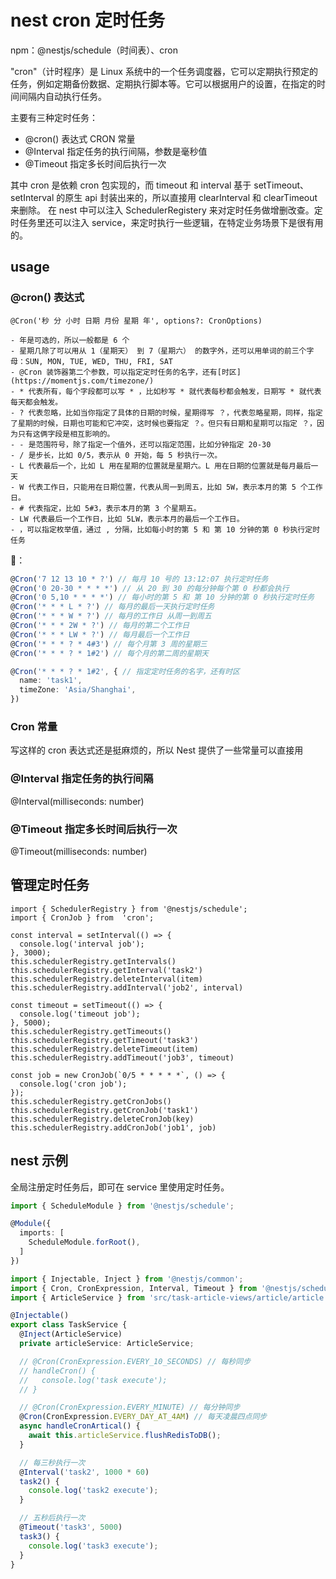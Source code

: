 # nest cron 定时任务

npm：@nestjs/schedule（时间表）、cron

"cron"（计时程序）是 Linux 系统中的一个任务调度器，它可以定期执行预定的任务，例如定期备份数据、定期执行脚本等。它可以根据用户的设置，在指定的时间间隔内自动执行任务。

主要有三种定时任务：

- @cron() 表达式 CRON 常量
- @Interval 指定任务的执行间隔，参数是毫秒值
- @Timeout 指定多长时间后执行一次

其中 cron 是依赖 cron 包实现的，而 timeout 和 interval 基于 setTimeout、setInterval 的原生 api 封装出来的，所以直接用 clearInterval 和 clearTimeout 来删除。
在 nest 中可以注入 SchedulerRegistery 来对定时任务做增删改查。定时任务里还可以注入 service，来定时执行一些逻辑，在特定业务场景下是很有用的。

## usage

### @cron() 表达式

    @Cron('秒 分 小时 日期 月份 星期 年', options?: CronOptions)

    - 年是可选的，所以一般都是 6 个
    - 星期几除了可以用从 1（星期天） 到 7（星期六） 的数字外，还可以用单词的前三个字母：SUN, MON, TUE, WED, THU, FRI, SAT
    - @Cron 装饰器第二个参数，可以指定定时任务的名字，还有[时区](https://momentjs.com/timezone/)
    - * 代表所有，每个字段都可以写 * ，比如秒写 * 就代表每秒都会触发，日期写 * 就代表每天都会触发。
    - ? 代表忽略，比如当你指定了具体的日期的时候，星期得写 ？，代表忽略星期，同样，指定了星期的时候，日期也可能和它冲突，这时候也要指定 ？。但只有日期和星期可以指定 ？，因为只有这俩字段是相互影响的。
    - - 是范围符号，除了指定一个值外，还可以指定范围，比如分钟指定 20-30
    - / 是步长，比如 0/5，表示从 0 开始，每 5 秒执行一次。
    - L 代表最后一个，比如 L 用在星期的位置就是星期六。L 用在日期的位置就是每月最后一天
    - W 代表工作日，只能用在日期位置，代表从周一到周五，比如 5W，表示本月的第 5 个工作日。
    - # 代表指定，比如 5#3，表示本月的第 3 个星期五。
    - LW 代表最后一个工作日，比如 5LW，表示本月的最后一个工作日。
    - ，可以指定枚举值，通过 , 分隔，比如每小时的第 5 和 第 10 分钟的第 0 秒执行定时任务

🌰：
```ts
@Cron('7 12 13 10 * ?') // 每月 10 号的 13:12:07 执行定时任务
@Cron('0 20-30 * * * *') // 从 20 到 30 的每分钟每个第 0 秒都会执行
@Cron('0 5,10 * * * *') // 每小时的第 5 和 第 10 分钟的第 0 秒执行定时任务
@Cron('* * * L * ?') // 每月的最后一天执行定时任务
@Cron('* * * W * ?') // 每月的工作日 从周一到周五
@Cron('* * * 2W * ?') // 每月的第二个工作日
@Cron('* * * LW * ?') // 每月最后一个工作日
@Cron('* * * ? * 4#3') // 每个月第 3 周的星期三
@Cron('* * * ? * 1#2') // 每个月的第二周的星期天

@Cron('* * * ? * 1#2', { // 指定定时任务的名字，还有时区
  name: 'task1',
  timeZone: 'Asia/Shanghai',
})

```

### Cron 常量

写这样的 cron 表达式还是挺麻烦的，所以 Nest 提供了一些常量可以直接用

### @Interval 指定任务的执行间隔

@Interval(milliseconds: number) 

### @Timeout 指定多长时间后执行一次

@Timeout(milliseconds: number)

## 管理定时任务

```ts: 🌰:src\task\task.module.ts
import { SchedulerRegistry } from '@nestjs/schedule';
import { CronJob } from  'cron';

const interval = setInterval(() => {
  console.log('interval job');
}, 3000);
this.schedulerRegistry.getIntervals()
this.schedulerRegistry.getInterval('task2')
this.schedulerRegistry.deleteInterval(item)
this.schedulerRegistry.addInterval('job2', interval)

const timeout = setTimeout(() => {
  console.log('timeout job');
}, 5000);
this.schedulerRegistry.getTimeouts()
this.schedulerRegistry.getTimeout('task3')
this.schedulerRegistry.deleteTimeout(item)
this.schedulerRegistry.addTimeout('job3', timeout)

const job = new CronJob(`0/5 * * * * *`, () => {
  console.log('cron job');
});
this.schedulerRegistry.getCronJobs()
this.schedulerRegistry.getCronJob('task1')
this.schedulerRegistry.deleteCronJob(key)
this.schedulerRegistry.addCronJob('job1', job)
```

## nest 示例

全局注册定时任务后，即可在 service 里使用定时任务。

```ts :src\app.module.ts
import { ScheduleModule } from '@nestjs/schedule';

@Module({
  imports: [
    ScheduleModule.forRoot(),
  ]
})
```

```ts :🌰:src\task\task.service.ts
import { Injectable, Inject } from '@nestjs/common';
import { Cron, CronExpression, Interval, Timeout } from '@nestjs/schedule';
import { ArticleService } from 'src/task-article-views/article/article.service';

@Injectable()
export class TaskService {
  @Inject(ArticleService)
  private articleService: ArticleService;

  // @Cron(CronExpression.EVERY_10_SECONDS) // 每秒同步
  // handleCron() {
  //   console.log('task execute');
  // }

  // @Cron(CronExpression.EVERY_MINUTE) // 每分钟同步
  @Cron(CronExpression.EVERY_DAY_AT_4AM) // 每天凌晨四点同步
  async handleCronArtical() {
    await this.articleService.flushRedisToDB();
  }

  // 每三秒执行一次
  @Interval('task2', 1000 * 60)
  task2() {
    console.log('task2 execute');
  }

  // 五秒后执行一次
  @Timeout('task3', 5000)
  task3() {
    console.log('task3 execute');
  }
}

```
